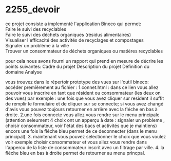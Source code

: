 # 2255_devoir
ce projet consiste a implementé l'application Bineco qui permet:<br />
  Faire le suivi des recyclables<br />
  Faire le suivi des déchets organiques (résidus alimentaires)<br />
  Visualiser l'efficacité des activités de recyclages et compostages<br />
  Signaler un problème à la ville<br />
  Trouver un consommateur de déchets organiques ou matières recyclables<br />

pour cela nous avons fourni un rapport qui prend en mesure de décrire les points suivantes:
  Cadre du projet
  Description du projet
  Définition du domaine
  Analyse

vous trouvez dans le répertoir prototype des vues sur l'outil bineco:
accéder premièrement au fichier : 
  1.connet.html : dans ce lien vous allez pouvoir vous inscrire en tant que résident ou consommateur (les deux on des vues) par exemple : une fois que vous avez cliquer sur resident il suffit de remplir le formulaire et de cliquer sur se connecte; si vous avez changé d'avis vous pouvez toujours retourner en arrière avec la fléche en bas à droite.
  2.une fois connecte vous allez vous rendre sur le menu principale (attention seleument 4 choix ont un apperçu à date : signaler un probleme , choisir consommateur, voir l'état des bacs et activités que je maintiens) 
 encors une fois la fléche bleu permet de ce deconnecter (dans le menu principal). 
 3. maintenant vous pouvez selectionner le choix que vous voulez voir exemple choisir consommateur et vous allez vous rendre dans l'appercu de la liste de consommateur inscrit avec un filtrage par ville. 
 4. la flèche bleu en bas à droite permet de retourner au menu princpal. 
 
